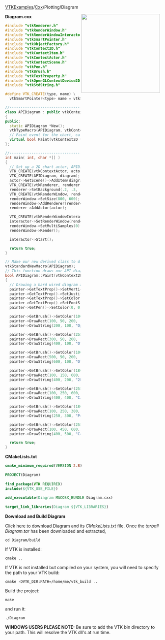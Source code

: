 [VTKExamples](/index/)/[Cxx](/Cxx)/Plotting/Diagram

<img align="right" src="https://github.com/lorensen/VTKExamples/blob/gh-pages/Testing/Baseline/Plotting/TestDiagram.png?raw=true" width="256" />

**Diagram.cxx**
```c++
#include "vtkRenderer.h"
#include "vtkRenderWindow.h"
#include "vtkRenderWindowInteractor.h"
#include "vtkSmartPointer.h"
#include "vtkObjectFactory.h"
#include "vtkContext2D.h"
#include "vtkContextItem.h"
#include "vtkContextActor.h"
#include "vtkContextScene.h"
#include "vtkPen.h"
#include "vtkBrush.h"
#include "vtkTextProperty.h"
#include "vtkOpenGLContextDevice2D.h"
#include "vtkStdString.h"

#define VTK_CREATE(type, name) \
  vtkSmartPointer<type> name = vtkSmartPointer<type>::New()

//----------------------------------------------------------------------------
class APIDiagram : public vtkContextItem
{
public:
  static APIDiagram *New();
  vtkTypeMacro(APIDiagram, vtkContextItem);
  // Paint event for the chart, called whenever the chart needs to be drawn
  virtual bool Paint(vtkContext2D *painter);
};

//----------------------------------------------------------------------------
int main( int, char *[] )
{
  // Set up a 2D chart actor, APIDiagram object andn add them to the renderer
  VTK_CREATE(vtkContextActor, actor);
  VTK_CREATE(APIDiagram, diagram);
  actor->GetScene()->AddItem(diagram);
  VTK_CREATE(vtkRenderer, renderer);
  renderer->SetBackground(.2, .3, .4);
  VTK_CREATE(vtkRenderWindow, renderWindow);
  renderWindow->SetSize(800, 600);
  renderWindow->AddRenderer(renderer);
  renderer->AddActor(actor);

  VTK_CREATE(vtkRenderWindowInteractor, interactor);
  interactor->SetRenderWindow(renderWindow);
  renderWindow->SetMultiSamples(0);
  renderWindow->Render();

  interactor->Start();

  return true;
}

// Make our new derived class to draw a diagram
vtkStandardNewMacro(APIDiagram);
// This function draws our API diagram
bool APIDiagram::Paint(vtkContext2D *painter)
{
  // Drawing a hard wired diagram 800x600 as a demonstration of the 2D API
  painter->GetTextProp()->SetVerticalJustificationToCentered();
  painter->GetTextProp()->SetJustificationToCentered();
  painter->GetTextProp()->SetColor(0.0, 0.0, 0.0);
  painter->GetTextProp()->SetFontSize(24);
  painter->GetPen()->SetColor(0, 0, 0);

  painter->GetBrush()->SetColor(100, 255, 100);
  painter->DrawRect(100, 50, 200, 100);
  painter->DrawString(200, 100, "OpenGL");

  painter->GetBrush()->SetColor(255, 100, 0);
  painter->DrawRect(300, 50, 200, 100);
  painter->DrawString(400, 100, "Others?");

  painter->GetBrush()->SetColor(100, 0, 255);
  painter->DrawRect(500, 50, 200, 100);
  painter->DrawString(600, 100, "Others?");

  painter->GetBrush()->SetColor(180, 180, 255);
  painter->DrawRect(100, 150, 600, 100);
  painter->DrawString(400, 200, "2D API");

  painter->GetBrush()->SetColor(255, 255, 180);
  painter->DrawRect(100, 250, 600, 200);
  painter->DrawString(400, 400, "Canvas API");

  painter->GetBrush()->SetColor(180, 255, 180);
  painter->DrawRect(100, 250, 300, 100);
  painter->DrawString(250, 300, "Point Mark");

  painter->GetBrush()->SetColor(255, 255, 255);
  painter->DrawRect(100, 450, 600, 100);
  painter->DrawString(400, 500, "Canvas View");

  return true;
}
```
**CMakeLists.txt**
```cmake
cmake_minimum_required(VERSION 2.8)
 
PROJECT(Diagram)
 
find_package(VTK REQUIRED)
include(${VTK_USE_FILE})
 
add_executable(Diagram MACOSX_BUNDLE Diagram.cxx)
 
target_link_libraries(Diagram ${VTK_LIBRARIES})
```

**Download and Build Diagram**

Click [here to download Diagram](https://github.com/lorensen/VTKWikiExamplesTarballs/raw/master/Diagram.tar) and its *CMakeLists.txt* file.
Once the *tarball Diagram.tar* has been downloaded and extracted,
```
cd Diagram/build 
```
If VTK is installed:
```
cmake ..
```
If VTK is not installed but compiled on your system, you will need to specify the path to your VTK build:
```
cmake -DVTK_DIR:PATH=/home/me/vtk_build ..
```
Build the project:
```
make
```
and run it:
```
./Diagram
```
**WINDOWS USERS PLEASE NOTE:** Be sure to add the VTK bin directory to your path. This will resolve the VTK dll's at run time.

